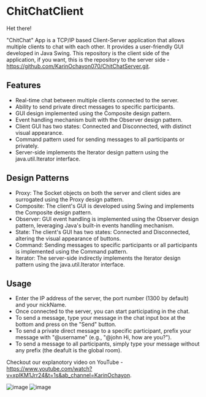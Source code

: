 # ChitChatClient

Het there!

"ChitChat" App is a TCP/IP based Client-Server application that allows multiple clients to chat with each other. It provides a user-friendly GUI developed in Java Swing.
This repository is the client side of the application, if you want, this is the repository to the server side - https://github.com/KarinOchayon070/ChitChatServer.git.

## Features

- Real-time chat between multiple clients connected to the server.
- Ability to send private direct messages to specific participants.
- GUI design implemented using the Composite design pattern.
- Event handling mechanism built with the Observer design pattern.
- Client GUI has two states: Connected and Disconnected, with distinct visual appearance.
- Command pattern used for sending messages to all participants or privately.
- Server-side implements the Iterator design pattern using the java.util.Iterator interface.

## Design Patterns

- Proxy: The Socket objects on both the server and client sides are surrogated using the Proxy design pattern.
- Composite: The client's GUI is developed using Swing and implements the Composite design pattern.
- Observer: GUI event handling is implemented using the Observer design pattern, leveraging Java's built-in events handling mechanism.
- State: The client's GUI has two states: Connected and Disconnected, altering the visual appearance of buttons.
- Command: Sending messages to specific participants or all participants is implemented using the Command pattern.
- Iterator: The server-side indirectly implements the Iterator design pattern using the java.util.Iterator interface.

## Usage

- Enter the IP address of the server, the port number (1300 by default) and your nickName.
- Once connected to the server, you can start participating in the chat.
- To send a message, type your message in the chat input box at the bottom and press on the "Send" button.
- To send a private direct message to a specific participant, prefix your message with "@username" (e.g., "@john Hi, how are you?").
- To send a message to all participants, simply type your message without any prefix (the deafult is the global room).

Checkout our explanotory video on YouTube - https://www.youtube.com/watch?v=xpIKM1Jrr24&t=1s&ab_channel=KarinOchayon.

![image](https://github.com/KarinOchayon070/ChitChatClient/assets/92684210/0cc9115b-4703-4d1b-b188-2dc6fa460ef1)
![image](https://github.com/KarinOchayon070/ChitChatClient/assets/92684210/9fa12a0c-e66c-4e9b-9fd6-8f924257aa41)

